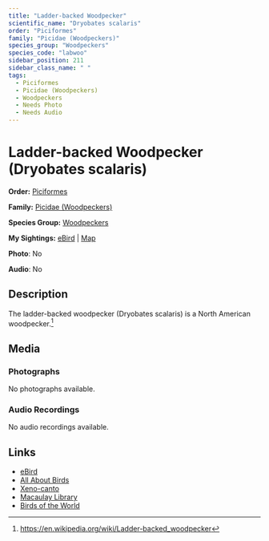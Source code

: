```yaml
---
title: "Ladder-backed Woodpecker"
scientific_name: "Dryobates scalaris"
order: "Piciformes"
family: "Picidae (Woodpeckers)"
species_group: "Woodpeckers"
species_code: "labwoo"
sidebar_position: 211
sidebar_class_name: " "
tags: 
  - Piciformes
  - Picidae (Woodpeckers)
  - Woodpeckers
  - Needs Photo
  - Needs Audio
---
```


# Ladder-backed Woodpecker (Dryobates scalaris)

**Order:** [Piciformes](/tags/piciformes)

**Family:** [Picidae (Woodpeckers)](/tags/picidae-woodpeckers)

**Species Group:** [Woodpeckers](/tags/woodpeckers)

**My Sightings:** [eBird](https://ebird.org/lifelist?r=world&time=life&spp=labwoo) | [Map](/map?species_code=labwoo)

**Photo**: No 

**Audio**: No

## Description
The ladder-backed woodpecker (Dryobates scalaris) is a North American woodpecker.[^1]

[^1]: https://en.wikipedia.org/wiki/Ladder-backed_woodpecker

## Media
### Photographs
No photographs available.

### Audio Recordings
No audio recordings available.

## Links
* [eBird](https://ebird.org/species/labwoo) 
* [All About Birds](https://www.allaboutbirds.org/guide/labwoo) 
* [Xeno-canto](https://www.xeno-canto.org/species/dryobates-scalaris) 
* [Macaulay Library](https://search.macaulaylibrary.org/catalog?taxonCode=labwoo&sort=rating_rank_desc)
* [Birds of the World](https://birdsoftheworld.org/bow/species/labwoo)
